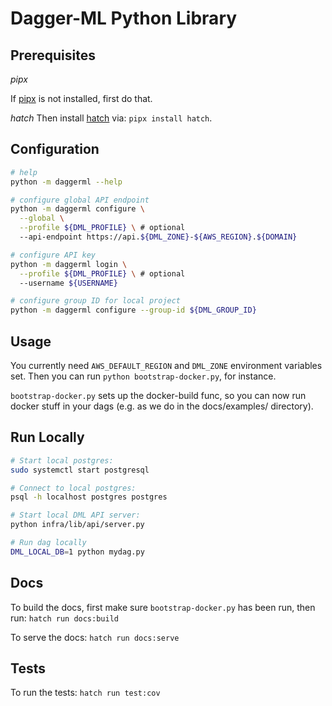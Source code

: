 # Dagger-ML Python Library

## Prerequisites

*pipx*

If [pipx](https://pypa.github.io/pipx/) is not installed, first do that.

*hatch*
Then install [hatch](https://hatch.pypa.io/latest/) via: `pipx install hatch`.

## Configuration

```bash
# help
python -m daggerml --help

# configure global API endpoint
python -m daggerml configure \
  --global \
  --profile ${DML_PROFILE} \ # optional
  --api-endpoint https://api.${DML_ZONE}-${AWS_REGION}.${DOMAIN}

# configure API key
python -m daggerml login \
  --profile ${DML_PROFILE} \ # optional
  --username ${USERNAME}

# configure group ID for local project
python -m daggerml configure --group-id ${DML_GROUP_ID}
```

## Usage

You currently need `AWS_DEFAULT_REGION` and `DML_ZONE` environment variables
set. Then you can run `python bootstrap-docker.py`, for instance.

`bootstrap-docker.py` sets up the docker-build func, so you can now run docker
stuff in your dags (e.g. as we do in the docs/examples/ directory).

## Run Locally

```bash
# Start local postgres:
sudo systemctl start postgresql

# Connect to local postgres:
psql -h localhost postgres postgres

# Start local DML API server:
python infra/lib/api/server.py

# Run dag locally
DML_LOCAL_DB=1 python mydag.py
```

## Docs

To build the docs, first make sure `bootstrap-docker.py` has been run, then
run: `hatch run docs:build`

To serve the docs: `hatch run docs:serve`

## Tests

To run the tests: `hatch run test:cov`
